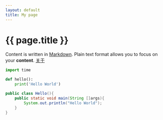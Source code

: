 ```yaml
---
layout: default
title: My page
---
```



# {{ page.title }}
Content is written in [Markdown](https://learnxinyminutes.com/docs/markdown/). Plain text format allows you to focus on your **content**.
[关于]({{site.url}}/about.html)
```python
import time

def hello():
	print('Hello World')
```


```Java
public class Hello(){
	public static void main(String []args){
		System.out.println("Hello World");
	}
}
```
<!--
You can use HTML elements in Markdown, such as the comment element, and they won't be affected by a markdown parser. However, if you create an HTML element in your markdown file, you cannot use markdown syntax within that element's contents.
-->